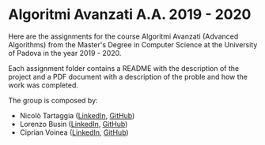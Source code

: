 # Algoritmi Avanzati A.A. 2019 - 2020

Here are the assignments for the course Algoritmi Avanzati (Advanced Algorithms) from the Master's Degree in Computer Science at the University of Padova in the year 2019 - 2020.

Each assignment folder contains a README with the description of the project and a PDF document with a description of the proble and how the work was completed.

The group is composed by:
- Nicolò Tartaggia ([LinkedIn](https://www.linkedin.com/in/nictartaggia/), [GitHub](https://github.com/NicoloTartaggia/))
- Lorenzo Busin ([LinkedIn](https://www.linkedin.com/in/lorenzo-busin-3314761b6/), [GitHub](https://github.com/lorenzobusin/))
- Ciprian Voinea ([LinkedIn](https://www.linkedin.com/in/cvoinea/), [GitHub](https://github.com/cipz/))

